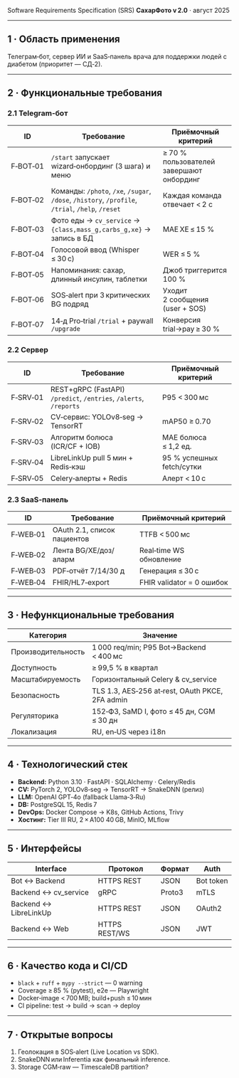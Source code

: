  Software Requirements Specification (SRS)
**СахарФото v 2.0** · август 2025

---
## 1 · Область применения
Телеграм‑бот, сервер ИИ и SaaS‑панель врача для поддержки людей с диабетом (приоритет — СД‑2).

---
## 2 · Функциональные требования

### 2.1 Telegram‑бот
| ID | Требование | Приёмочный критерий |
|----|------------|---------------------|
| F‑BOT‑01 | `/start` запускает wizard‑онбординг (3 шага) и меню | ≥ 70 % пользователей завершают онбординг |
| F‑BOT‑02 | Команды: `/photo`, `/xe`, `/sugar`, `/dose`, `/history`, `/profile`, `/trial`, `/help`, `/reset` | Каждая команда отвечает < 2 с |
| F‑BOT‑03 | Фото еды → `cv_service` → `{class,mass_g,carbs_g,xe}` → запись в БД | MAE ХЕ ≤ 15 % |
| F‑BOT‑04 | Голосовой ввод (Whisper ≤ 30 с) | WER ≤ 5 % |
| F‑BOT‑05 | Напоминания: сахар, длинный инсулин, таблетки | Джоб триггерится 100 % |
| F‑BOT‑06 | SOS‑alert при 3 критических BG подряд | Уходит 2 сообщения (user + SOS) |
| F‑BOT‑07 | 14‑д Pro‑trial `/trial` + paywall `/upgrade` | Конверсия trial→pay ≥ 30 % |

### 2.2 Сервер
| ID | Требование | Приёмочный критерий |
|----|------------|---------------------|
| F‑SRV‑01 | REST+gRPC (FastAPI) `/predict`, `/entries`, `/alerts`, `/reports` | P95 \< 300 мс |
| F‑SRV‑02 | CV‑сервис: YOLOv8‑seg → TensorRT | mAP50 ≥ 0.70 |
| F‑SRV‑03 | Алгоритм болюса (ICR/CF + IOB) | MAE болюса ≤ 1,2 ед. |
| F‑SRV‑04 | LibreLinkUp pull 5 мин + Redis‑кэш | 95 % успешных fetch/сутки |
| F‑SRV‑05 | Celery‑алерты + Redis | Алерт < 10 с |

### 2.3 SaaS‑панель
| ID | Требование | Приёмочный критерий |
|----|------------|---------------------|
| F‑WEB‑01 | OAuth 2.1, список пациентов | TTFB < 500 мс |
| F‑WEB‑02 | Лента BG/ХЕ/доз/аларм | Real‑time WS обновление |
| F‑WEB‑03 | PDF‑отчёт 7/14/30 д | Генерация ≤ 30 с |
| F‑WEB‑04 | FHIR/HL7‑export | FHIR validator = 0 ошибок |

---
## 3 · Нефункциональные требования
| Категория | Значение |
|-----------|----------|
| Производительность | 1 000 req/min; P95 Bot→Backend < 400 мс |
| Доступность | ≥ 99,5 % в квартал |
| Масштабируемость | Горизонтальный Celery & cv_service |
| Безопасность | TLS 1.3, AES‑256 at‑rest, OAuth PKCE, 2FA admin |
| Регуляторика | 152‑ФЗ, SaMD I, фото ≤ 45 дн, CGM ≤ 30 дн |
| Локализация | RU, en‑US через i18n |

---
## 4 · Технологический стек
* **Backend:** Python 3.10 · FastAPI · SQLAlchemy · Celery/Redis  
* **CV:** PyTorch 2, YOLOv8‑seg → TensorRT → SnakeDNN (релиз)  
* **LLM:** OpenAI GPT‑4o (fallback Llama‑3‑Ru)  
* **DB:** PostgreSQL 15, Redis 7  
* **DevOps:** Docker Compose → K8s, GitHub Actions, Trivy  
* **Хостинг:** Tier III RU, 2 × A100 40 GB, MinIO, MLflow

---
## 5 · Интерфейсы
| Interface | Протокол | Формат | Auth |
|-----------|----------|--------|------|
| Bot ↔ Backend | HTTPS REST | JSON | Bot token |
| Backend ↔ cv_service | gRPC | Proto3 | mTLS |
| Backend ↔ LibreLinkUp | HTTPS REST | JSON | OAuth2 |
| Backend ↔ Web | HTTPS REST/WS | JSON | JWT |

---
## 6 · Качество кода и CI/CD
* `black` + `ruff` + `mypy --strict` — 0 warning  
* Coverage ≥ 85 % (pytest), e2e — Playwright  
* Docker‑image < 700 MB; build+push ≤ 10 мин  
* CI pipeline: test → build → scan → deploy

---
## 7 · Открытые вопросы
1. Геолокация в SOS‑alert (Live Location vs SDK).  
2. SnakeDNN или Inferentia как финальный inference.  
3. Storage CGM‑raw — TimescaleDB partition?